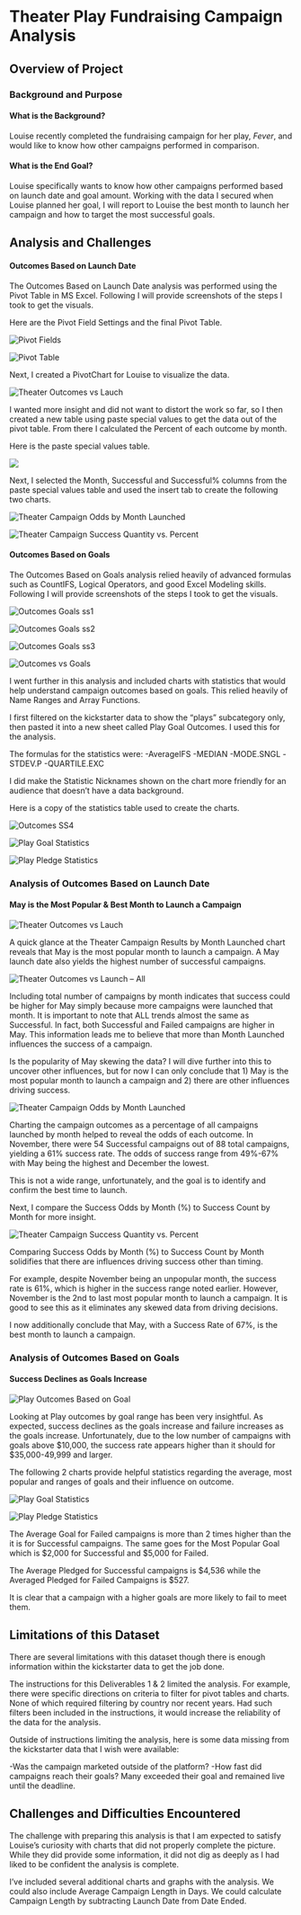 # Theater Play Fundraising Campaign Analysis


## Overview of Project

### Background and Purpose

#### What is the Background?
Louise recently completed the fundraising campaign for her play, *Fever*, and would like to know how other campaigns performed in comparison. 

#### What is the End Goal?

Louise specifically wants to know how other campaigns performed based on launch date and goal amount. Working with the data I secured when Louise planned her goal, I will report to Louise the best month to launch her campaign and how to target the most successful goals. 


## Analysis and Challenges

#### Outcomes Based on Launch Date
The Outcomes Based on Launch Date analysis was performed using the Pivot Table in MS Excel.  Following I will provide screenshots of the steps I took to get the visuals. 

Here are the Pivot Field Settings and the final Pivot Table.

![Pivot Fields](https://github.com/ashley-green1/kickstarter-analysis/blob/main/resources/Theater_Outcomes_vs_Launch_PivotFields.png?raw=true)

![Pivot Table](https://github.com/ashley-green1/kickstarter-analysis/blob/main/resources/Theater_Outcomes_vs_Launch_PivotTable.png?raw=true)

Next, I created a PivotChart for Louise to visualize the data. 

![Theater Outcomes vs Lauch](https://github.com/ashley-green1/kickstarter-analysis/blob/main/resources/Theater_Outcomes_vs_Launch.png?raw=true) 

I wanted more insight and did not want to distort the work so far, so I then created a new table using paste special values to get the data out of the pivot table.  From there I calculated the Percent of each outcome by month. 

Here is the paste special values table. 

![](https://github.com/ashley-green1/kickstarter-analysis/blob/main/resources/Paste_Special_Values_D1.png?raw=true)

Next, I selected the Month, Successful and Successful% columns from the paste special values table and used the insert tab to create the following two charts.
  
![Theater Campaign Odds by Month Launched](https://github.com/ashley-green1/kickstarter-analysis/blob/main/resources/Theater_Outcomes_vs_Launch_Odds.png?raw=true)

![Theater Campaign Success Quantity vs. Percent](https://github.com/ashley-green1/kickstarter-analysis/blob/main/resources/Theater_Outcomes_vs_Launch_Percent.png?raw=true)

#### Outcomes Based on Goals
The Outcomes Based on Goals analysis relied heavily of advanced formulas such as CountIFS, Logical Operators, and good Excel Modeling skills. Following I will provide screenshots of the steps I took to get the visuals. 

![Outcomes Goals ss1](https://github.com/ashley-green1/kickstarter-analysis/blob/main/resources/Outcomes_Goals_SS1.png?raw=true)

![Outcomes Goals ss2](https://github.com/ashley-green1/kickstarter-analysis/blob/main/resources/Outcomes_Goals_SS2.png?raw=true)

![Outcomes Goals ss3](https://github.com/ashley-green1/kickstarter-analysis/blob/main/resources/Outcomes_Goals_SS3.png?raw=true)

![Outcomes vs Goals](https://github.com/ashley-green1/kickstarter-analysis/blob/main/resources/Outcomes_vs_Goals.png?raw=true)

I went further in this analysis and included charts with statistics that would help understand campaign outcomes based on goals. This relied heavily of Name Ranges and Array Functions.

I first filtered on the kickstarter data to show the “plays” subcategory only, then pasted it into a new sheet called Play Goal Outcomes. I used this for the analysis.

The formulas for the statistics were:
-AverageIFS
-MEDIAN
-MODE.SNGL
-STDEV.P
-QUARTILE.EXC

I did make the Statistic Nicknames shown on the chart more friendly for an audience that doesn’t have a data background.

Here is a copy of the statistics table used to create the charts.

![Outcomes SS4](https://github.com/ashley-green1/kickstarter-analysis/blob/main/resources/Outcomes_Goals_SS4.png?raw=true)

![Play Goal Statistics](https://github.com/ashley-green1/kickstarter-analysis/blob/main/resources/Play_Goal_Statistics.png?raw=true)

![Play Pledge Statistics](https://github.com/ashley-green1/kickstarter-analysis/blob/main/resources/Play_Pledged_Statistics.png?raw=true)


### Analysis of Outcomes Based on Launch Date

#### May is the Most Popular & Best Month to Launch a Campaign


![Theater Outcomes vs Lauch](https://github.com/ashley-green1/kickstarter-analysis/blob/main/resources/Theater_Outcomes_vs_Launch.png?raw=true) 

A quick glance at the Theater Campaign Results by Month Launched chart reveals that May is the most popular month to launch a campaign.  A May launch date also yields the highest number of successful campaigns. 

![Theater Outcomes vs Launch – All](https://github.com/ashley-green1/kickstarter-analysis/blob/main/resources/Theater_Outcomes_vs_Launch_ALL.png?raw=true)

Including total number of campaigns by month indicates that success could be higher for May simply because more campaigns were launched that month. It is important to note that ALL trends almost the same as Successful. In fact, both Successful and Failed campaigns are higher in May. This information leads me to believe that more than Month Launched influences the success of a campaign. 

Is the popularity of May skewing the data? I will dive further into this to uncover other influences, but for now I can only conclude that 1) May is the most popular month to launch a campaign and 2) there are other influences driving success.

![Theater Campaign Odds by Month Launched](https://github.com/ashley-green1/kickstarter-analysis/blob/main/resources/Theater_Outcomes_vs_Launch_Odds.png?raw=true)

Charting the campaign outcomes as a percentage of all campaigns launched by month helped to reveal the odds of each outcome.  In November, there were 54 Successful campaigns out of 88 total campaigns, yielding a 61% success rate. The odds of success range from 49%-67% with May being the highest and December the lowest. 

This is not a wide range, unfortunately, and the goal is to identify and confirm the best time to launch. 

Next, I compare the Success Odds by Month (%) to Success Count by Month for more insight.

![Theater Campaign Success Quantity vs. Percent](https://github.com/ashley-green1/kickstarter-analysis/blob/main/resources/Theater_Outcomes_vs_Launch_Percent.png?raw=true)

Comparing Success Odds by Month (%) to Success Count by Month solidifies that there are influences driving success other than timing.

For example, despite November being an unpopular month, the success rate is 61%, which is higher in the success range noted earlier. However, November is the 2nd to last most popular month to launch a campaign. It is good to see this as it eliminates any skewed data from driving decisions.

I now additionally conclude that May, with a Success Rate of 67%, is the best month to launch a campaign. 


### Analysis of Outcomes Based on Goals
#### Success Declines as Goals Increase

![Play Outcomes Based on Goal](https://github.com/ashley-green1/kickstarter-analysis/blob/main/resources/Outcomes_vs_Goals.png?raw=true)

Looking at Play outcomes by goal range has been very insightful. As expected, success declines as the goals increase and failure increases as the goals increase.  Unfortunately, due to the low number of campaigns with goals above $10,000, the success rate appears higher than it should for $35,000-49,999 and larger.

The following 2 charts provide helpful statistics regarding the average, most popular and ranges of goals and their influence on outcome. 

![Play Goal Statistics](https://github.com/ashley-green1/kickstarter-analysis/blob/main/resources/Play_Goal_Statistics.png?raw=true)

![Play Pledge Statistics](https://github.com/ashley-green1/kickstarter-analysis/blob/main/resources/Play_Pledged_Statistics.png?raw=true)

The Average Goal for Failed campaigns is more than 2 times higher than the it is for Successful campaigns. The same goes for the Most Popular Goal which is $2,000 for Successful and $5,000 for Failed. 

The Average Pledged for Successful campaigns is $4,536 while the Averaged Pledged for Failed Campaigns is $527.

It is clear that a campaign with a higher goals are more likely to fail to meet them. 


## Limitations of this Dataset

There are several limitations with this dataset though there is enough information within the kickstarter data to get the job done.

The instructions for this Deliverables 1 & 2 limited the analysis. For example, there were specific directions on criteria to filter for pivot tables and charts. None of which required filtering by country nor recent years. Had such filters been included in the instructions, it would increase the reliability of the data for the analysis. 

Outside of instructions limiting the analysis, here is some data missing from the kickstarter data that I wish were available:

-Was the campaign marketed outside of the platform? 
-How fast did campaigns reach their goals? Many exceeded their goal and remained live until the deadline. 


## Challenges and Difficulties Encountered

The challenge with preparing this analysis is that I am expected to satisfy Louise’s curiosity with charts that did not properly complete the picture.  While they did provide some information, it did not dig as deeply as I had liked to be confident the analysis is complete. 

I’ve included several additional charts and graphs with the analysis. 
We could also include Average Campaign Length in Days.  We could calculate Campaign Length by subtracting Launch Date from Date Ended.
